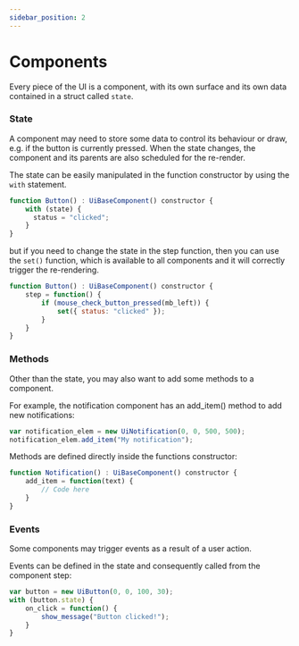 ```yaml
---
sidebar_position: 2
---
```


# Components

Every piece of the UI is a component, with its own surface and its own data contained in a struct called `state`.

### State

A component may need to store some data to control its behaviour or draw, e.g. if the button is currently pressed. When the state changes, the component and its parents are also scheduled for the re-render.

The state can be easily manipulated in the function constructor by using the `with` statement.

```js
function Button() : UiBaseComponent() constructor {
    with (state) {
      status = "clicked";
    }
}
```

but if you need to change the state in the step function, then you can use the `set()` function, which is available to all components and it will correctly trigger the re-rendering.

```js
function Button() : UiBaseComponent() constructor {
    step = function() {
        if (mouse_check_button_pressed(mb_left)) {	
            set({ status: "clicked" });
        }
    }
}
```

### Methods

Other than the state, you may also want to add some methods to a component.

For example, the notification component has an add_item() method to add new notifications:

```js
var notification_elem = new UiNotification(0, 0, 500, 500);
notification_elem.add_item("My notification");
```

Methods are defined directly inside the functions constructor:

```js
function Notification() : UiBaseComponent() constructor {
    add_item = function(text) {
        // Code here
    }
}
```

### Events

Some components may trigger events as a result of a user action. 

Events can be defined in the state and consequently called from the component step:

```js
var button = new UiButton(0, 0, 100, 30);
with (button.state) {
    on_click = function() {
        show_message("Button clicked!");
    }
}
```
